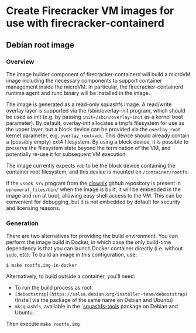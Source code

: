# Create Firecracker VM images for use with firecracker-containerd #

## Debian root image ##

### Overview ###

The image builder component of firecracker-containerd will build a
microVM image including the necessary components to support container
management inside the microVM. In particular, the
firecracker-containerd runtime agent and runc binary will be installed
in the image.

The image is generated as a read-only squashfs image. A read/write
overlay layer is supported via the /sbin/overlay-init program, which
should be used as init (e.g. by passing `init=/sbin/overlay-init` as a
kernel boot parameter). By default, overlay-init allocates a tmpfs
filesystem for use as the upper layer, but a block device can be
provided via the `overlay_root` kernel parameter,
e.g. `overlay_root=vdc`. This device should already contain a
(possibly empty) ext4 filesystem. By using a block device, it is
possible to preserve the filesystem state beyond the termination of
the VM, and potentially re-use it for subsequent VM execution.

The image currently expects `vdb` to be the block device containing
the container root filesystem, and this device is mounted on
`/container/rootfs`.

If the `vsock_srv` program from the
[clownix](https://github.com/clownix/cloonix_vsock) github repository
is present in `ephemeral_files/bin/` when the image is built, it will
be embedded in the image and run at boot, allowing easy shell access
to the VM. This can be convenient for debugging, but it is not
embedded by default for security and licensing reasons.

### Generation ###

There are two alternatives for providing the build environment. You
can perform the image build in Docker, in which case the only
build-time dependency is that you can launch Docker container directly
(i.e. without `sudo`, etc). To build an image in this configuration, use:

`$ make rootfs.img-in-docker`

Alternatively, to build outside a container, you'll need:

* To run the build process as root.
* `[debootstrap](https://salsa.debian.org/installer-team/debootstrap)`
  (Install via the package of the same name on Debian and Ubuntu)
* `mksquashfs`, available in the
   `[squashfs-tools](https://packages.debian.org/stretch/squashfs-tools)
   package on Debian and Ubuntu.

Then execute `make rootfs.img`
